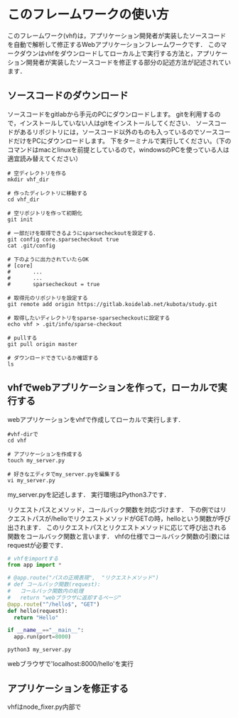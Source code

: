 # このフレームワークの使い方
このフレームワーク(vhf)は，アプリケーション開発者が実装したソースコードを自動で解析して修正するWebアプリケーションフレームワークです．
このマークダウンはvhfをダウンロードしてローカル上で実行する方法と，アプリケーション開発者が実装したソースコードを修正する部分の記述方法が記述されています．

## ソースコードのダウンロード
ソースコードをgitlabから手元のPCにダウンロードします。
gitを利用するので，インストールしていない人はgitをインストールしてください．
ソースコードがあるリポジトリには，ソースコード以外のものも入っているのでソースコードだけをPCにダウンロードします。
下をターミナルで実行してください。（下のコマンドはmacとlinuxを前提としているので，windowsのPCを使っている人は適宜読み替えてください）
```sh:ソースコードのクローン
# 空ディレクトリを作る
mkdir vhf_dir

# 作ったディレクトリに移動する
cd vhf_dir

# 空リポジトリを作って初期化
git init

# 一部だけを取得できるようにsparsecheckoutを設定する．
git config core.sparsecheckout true
cat .git/config

# 下のように出力されていたらOK
# [core]
#       ...
#       ...
#       sparsecheckout = true

# 取得元のリポジトリを設定する
git remote add origin https://gitlab.koidelab.net/kubota/study.git

# 取得したいディレクトリをsparse-sparsecheckoutに設定する
echo vhf > .git/info/sparse-checkout

# pullする
git pull origin master

# ダウンロードできているか確認する
ls
```

## vhfでwebアプリケーションを作って，ローカルで実行する
webアプリケーションをvhfで作成してローカルで実行します．

```sh: vhfディレクトリに移動
#vhf-dirで
cd vhf

# アプリケーションを作成する
touch my_server.py

# 好きなエディタでmy_server.pyを編集する
vi my_server.py
```

my_server.pyを記述します．
実行環境はPython3.7です．

リクエストパスとメソッド，コールバック関数を対応づけます．
下の例ではリクエストパスが/helloでリクエストメソッドがGETの時，helloという関数が呼び出されます．
このリクエストパスとリクエストメソッドに応じて呼び出される関数をコールバック関数と言います．
vhfの仕様でコールバック関数の引数にはrequestが必要です．

```Python3.7:my_server.py
# vhfをimportする
from app import *

# @app.route("パスの正規表現",  "リクエストメソッド")
# def コールバック関数(request):
#   コールバック関数内の処理
#   return "webブラウザに返却するページ"
@app.route("^/hello$", "GET")
def hello(request):
  return "Hello"

if __name__=="__main__":
  app.run(port=8000)
```

```sh: ローカルで実行
python3 my_server.py
```
webブラウザで'localhost:8000/hello'を実行

## アプリケーションを修正する
vhfはnode_fixer.py内部で
